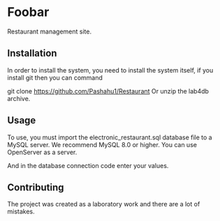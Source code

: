 # Foobar

Restaurant management site.

## Installation

In order to install the system, you need to install the system itself, if you install git then you can command

git clone https://github.com/Pashahu1/Restaurant
Or unzip the lab4db archive.

## Usage

To use, you must import the electronic_restaurant.sql database file to a MySQL server. We recommend MySQL 8.0 or higher. You can use OpenServer as a server.

And in the database connection code enter your values.

## Contributing
The project was created as a laboratory work and there are a lot of mistakes.
